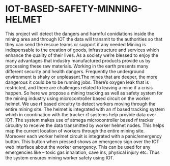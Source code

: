 # IOT-BASED-SAFETY-MINNING-HELMET
This project will detect the dangers and harmful conidiations inside the mining area and through IOT the data will transmit to the authorities so that they can send the rescue teams or support if any needed
Mining is indispensable to the creation of goods, infrastructure and services which enhance the quality of their lives. As a society we’re blessed to enjoy the many advantages that industry manufactured products provide us by processing these raw materials. Working in the earth presents many different security and health dangers. Frequently the underground environment is shaky or unpleasant.The mines that are deeper, the more dangerous it could be to be running jobs. There’s oxygen leak that is restricted, and there are challenges related to leaving a mine if a crisis happen. So here we propose a mining tracking as well as safety system for the mining industry using microcontroller based circuit on the worker helmet. We use rf based circuitry to detect workers moving through the entire mining site. The helmet is integrated with an rf based tracking system which in coordination with the tracker rf systems help provide data over IOT. The system makes use of atmega microcontroller based rf tracker circuitry to receive the data transmitted by worker helmet nodes. This helps map the current location of workers through the entire mining site. Moreover each worker helmet circuit is integrated with a panic/emergency button. This button when pressed shows an emergency sign over the IOT web interface about the worker emergency. This can be used for any emergencies like – toxic gas inhalation, cave ins, physical injury etc. Thus the system ensures mining worker safety using IOT.
